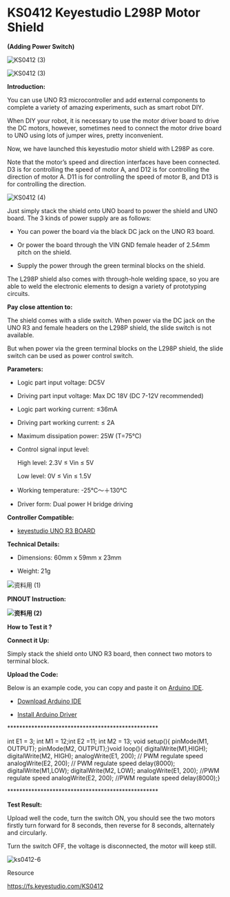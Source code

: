 # **KS0412 Keyestudio L298P Motor Shield**

**(Adding Power Switch)**

![KS0412 (3)](KS0412/media/f53e49468d1c988532f24b37e6399654.jpeg)

![KS0412 (3)](KS0412/media/f53e49468d1c988532f24b37e6399654.jpeg)

**Introduction:**

You can use UNO R3 microcontroller and add external components to complete a
variety of amazing experiments, such as smart robot DIY.

When DIY your robot, it is necessary to use the motor driver board to drive the
DC motors, however, sometimes need to connect the motor drive board to UNO using
lots of jumper wires, pretty inconvenient.

Now, we have launched this keyestudio motor shield with L298P as core.

Note that the motor’s speed and direction interfaces have been connected. D3 is
for controlling the speed of motor A, and D12 is for controlling the direction
of motor A. D11 is for controlling the speed of motor B, and D13 is for
controlling the direction.

![KS0412 (4)](KS0412/media/85528ce5000b3c130a343b9de76acdad.jpeg)

Just simply stack the shield onto UNO board to power the shield and UNO board.
The 3 kinds of power supply are as follows:

-   You can power the board via the black DC jack on the UNO R3 board.

-   Or power the board through the VIN GND female header of 2.54mm pitch on the
    shield.

-   Supply the power through the green terminal blocks on the shield.

The L298P shield also comes with through-hole welding space, so you are able to
weld the electronic elements to design a variety of prototyping circuits.

**Pay close attention to:**

The shield comes with a slide switch. When power via the DC jack on the UNO R3
and female headers on the L298P shield, the slide switch is not available.

But when power via the green terminal blocks on the L298P shield, the slide
switch can be used as power control switch.

**Parameters:**

-   Logic part input voltage: DC5V

-   Driving part input voltage: Max DC 18V (DC 7-12V recommended)

-   Logic part working current: ≤36mA

-   Driving part working current: ≤ 2A

-   Maximum dissipation power: 25W (T=75℃)

-   Control signal input level:

    High level: 2.3V ≤ Vin ≤ 5V

    Low level: 0V ≤ Vin ≤ 1.5V

-   Working temperature: -25℃～＋130℃

-   Driver form: Dual power H bridge driving

**Controller Compatible:**

-   [keyestudio UNO R3
    BOARD](http://wiki.keyestudio.com/index.php/Ks0001_keyestudio_UNO_R3_BOARD)

**Technical Details:**

-   Dimensions: 60mm x 59mm x 23mm

-   Weight: 21g

![资料用 (1)](KS0412/media/243e0d784ddeab6611acac442d9c468c.jpeg)

**PINOUT Instruction:**

**![资料用 (2)](KS0412/media/73afd73babf14bf6df9bb3d807f0eb40.jpeg)**

**How to Test it ?**

**Connect it Up:**

Simply stack the shield onto UNO R3 board, then connect two motors to terminal
block.

**Upload the Code:**

Below is an example code, you can copy and paste it on [Arduino
IDE](http://wiki.keyestudio.com/index.php/Download_Arduino_IDE).

-   [Download Arduino
    IDE](http://wiki.keyestudio.com/index.php/How_to_Download_Arduino_IDE)

-   [Install Arduino
    Driver](http://wiki.keyestudio.com/index.php/How_to_Install_Arduino_Driver)

\*\*\*\*\*\*\*\*\*\*\*\*\*\*\*\*\*\*\*\*\*\*\*\*\*\*\*\*\*\*\*\*\*\*\*\*\*\*\*\*\*\*\*\*\*\*\*\*\*\*

int E1 = 3; int M1 = 12;int E2 =11; int M2 = 13; void setup(){ pinMode(M1,
OUTPUT); pinMode(M2, OUTPUT);}void loop(){ digitalWrite(M1,HIGH);
digitalWrite(M2, HIGH); analogWrite(E1, 200); // PWM regulate speed
analogWrite(E2, 200); // PWM regulate speed delay(8000); digitalWrite(M1,LOW);
digitalWrite(M2, LOW); analogWrite(E1, 200); //PWM regulate speed
analogWrite(E2, 200); //PWM regulate speed delay(8000);}

\*\*\*\*\*\*\*\*\*\*\*\*\*\*\*\*\*\*\*\*\*\*\*\*\*\*\*\*\*\*\*\*\*\*\*\*\*\*\*\*\*\*\*\*\*\*\*\*\*\*

**Test Result:**

Upload well the code, turn the switch ON, you should see the two motors firstly
turn forward for 8 seconds, then reverse for 8 seconds, alternately and
circularly.

Turn the switch OFF, the voltage is disconnected, the motor will keep still.

![ks0412-6](KS0412/media/40a147482d342020a984e433768dae45.jpeg)

Resource

<https://fs.keyestudio.com/KS0412>
